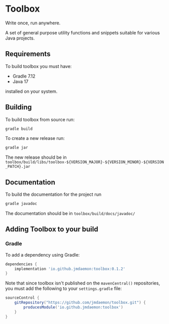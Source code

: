 # Toolbox

Write once, run anywhere.

A set of general purpose utility functions and snippets suitable for various Java projects.

## Requirements

To build toolbox you must have:

- Gradle 7.12
- Java 17

installed on your system.

## Building

To build toolbox from source run:

``` bash
gradle build
```

To create a new release run:

``` bash
gradle jar
```

The new release should be in `toolbox/build/libs/toolbox-${VERSION_MAJOR}-${VERSION_MINOR}-${VERSION_PATCH}.jar`

## Documentation

To build the documentation for the project run
``` bash
gradle javadoc
```

The documentation should be in `toolbox/build/docs/javadoc/`

## Adding Toolbox to your build

### Gradle
To add a dependency using Gradle:

``` gradle
dependencies {
    implementation 'io.github.jmdaemon:toolbox:0.1.2'
}
```

Note that since toolbox isn't published on the `mavenCentral()` repositories, you must add
the following to your `settings.gradle` file:

```  gradle
sourceControl {
    gitRepository("https://github.com/jmdaemon/toolbox.git") {
        producesModule('io.github.jmdaemon:toolbox')
    }
}
```
